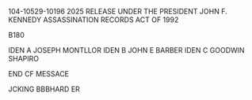 104-10529-10196 2025 RELEASE UNDER THE PRESIDENT JOHN F. KENNEDY ASSASSINATION RECORDS ACT OF 1992

B180

IDEN A JOSEPH MONTLLOR
IDEN B JOHN E BARBER
IDEN C GOODWIN SHAPIRO

END CF MESSACE

JCKING
BBBHARD ER
